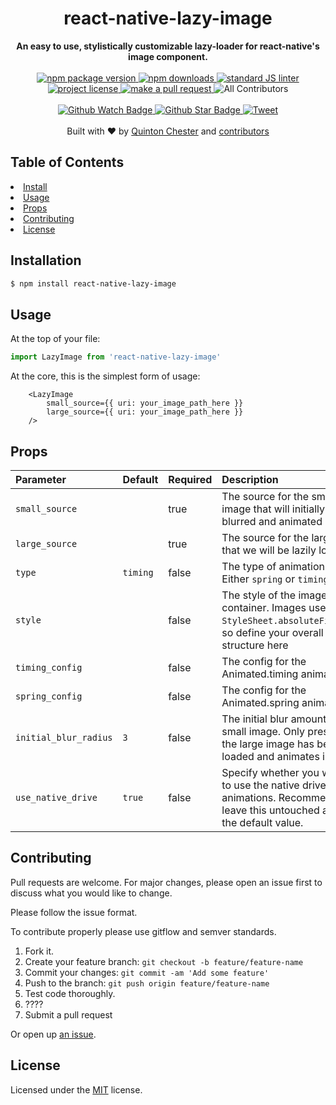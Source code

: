 <h1 align="center">react-native-lazy-image</h1>

<div align="center">
    <strong>An easy to use, stylistically customizable lazy-loader for react-native's image component.</strong>
</div>

<br>

<div align="center">

  <a href="https://npmjs.org/package/react-native-lazy-image">
    <img src="https://img.shields.io/npm/v/react-native-lazy-image.svg?style=flat-square" alt="npm package version" />
  </a>

  <a href="https://npmjs.org/package/react-native-lazy-image">
    <img src="https://img.shields.io/npm/dm/react-native-lazy-image.svg?style=flat-square" alt="npm downloads" />
  </a>

  <a href="https://github.com/feross/standard">
    <img src="https://img.shields.io/badge/code%20style-standard-brightgreen.svg?style=flat-square" alt="standard JS linter" />
  </a>

  <a href="https://github.com/QuintonC/react-native-lazy-image/blob/master/LICENSE.md">
    <img src="https://img.shields.io/npm/l/react-native-lazy-image.svg?style=flat-square" alt="project license" />
  </a>

  <a href="http://makeapullrequest.com">
    <img src="https://img.shields.io/badge/PRs-welcome-brightgreen.svg?style=flat-square" alt="make a pull request" />
  </a>

  <img src="https://img.shields.io/badge/all_contributors-0-orange.svg?style=flat-square" alt="All Contributors" />
</div>

<br>

<div align="center">

  <a href="https://github.com/QuintonC/react-native-lazy-image/watchers">
    <img src="https://img.shields.io/github/watchers/QuintonC/react-native-lazy-image.svg?style=social" alt="Github Watch Badge" />
  </a>

  <a href="https://github.com/QuintonC/react-native-lazy-image/stargazers">
    <img src="https://img.shields.io/github/stars/BugiDev/react-native-lazy-image.svg?style=social" alt="Github Star Badge" />
  </a>

  <a href="https://twitter.com/intent/tweet?text=Check%20out%20react-native-lazy-image!%20https://github.com/BugiDev/react-native-lazy-image%20%F0%9F%91%8D">
    <img src="https://img.shields.io/twitter/url/https/github.com/BugiDev/react-native-lazy-image.svg?style=social" alt="Tweet" />
  </a>

</div>

<br>

<div align="center">
  Built with ❤︎ by <a href="https://github.com/QuintonC">Quinton Chester</a> and <a href="https://github.com/QuintonC/react-native-lazy-image/graphs/contributors">contributors</a>
</div>

<h2>Table of Contents</h2>
  <li><a href="#install">Install</a></li>
  <li><a href="#usage">Usage</a></li>
  <li><a href="#props">Props</a></li>
  <li><a href="#contributing">Contributing</a></li>
  <li><a href="#license">License</a></li>


## Installation

```bash
$ npm install react-native-lazy-image
```

## Usage
At the top of your file:
```javascript
import LazyImage from 'react-native-lazy-image'
```

At the core, this is the simplest form of usage:
```
    <LazyImage 
        small_source={{ uri: your_image_path_here }}
        large_source={{ uri: your_image_path_here }}
    />
```

## Props
| Parameter             | Default  | Required | Description                                                                         |
| :-------------------- | :------- | :------- | :---------------------------------------------------------------------------------- |
| `small_source`        |          | true     | The source for the smallest image that will initially be blurred and animated out   |
| `large_source`        |          | true     | The source for the larger image that we will be lazily loading                      |
| `type`                | `timing` | false    | The type of animation to use. Either `spring` or `timing`.                          |
| `style`               |          | false    | The style of the image container. Images use `StyleSheet.absoluteFillObject`, so define your overall image structure here |
| `timing_config`       |          | false    | The config for the Animated.timing animation                                        |
| `spring_config`       |          | false    | The config for the Animated.spring animation                                        |
| `initial_blur_radius` | `3`      | false    | The initial blur amount for the small image. Only present until the large image has been loaded and animates in. |
| `use_native_drive`    | `true`   | false    | Specify whether you would like to use the native driver for animations. Recommended to leave this untouched as `true` is the default value. |

## Contributing
Pull requests are welcome. For major changes, please open an issue first to discuss what you would like to change.

Please follow the issue format.

To contribute properly please use gitflow and semver standards.
1. Fork it.
2. Create your feature branch: `git checkout -b feature/feature-name`
3. Commit your changes: `git commit -am 'Add some feature'`
4. Push to the branch: `git push origin feature/feature-name`
5. Test code thoroughly.
6. ????
7. Submit a pull request

Or open up [an issue](https://github.com/QuintonC/react-native-lazy-image/issues).

## License
Licensed under the [MIT](https://choosealicense.com/licenses/mit/) license.
